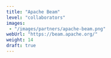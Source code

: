 ```yaml
---
title: "Apache Beam"
level: "collaborators"
images: 
 - "/images/partners/apache-beam.png"
webUrl: "https://beam.apache.org/"
weight: 14
draft: true
---
```



